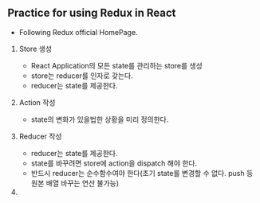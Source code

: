 ## Practice for using Redux in React

- Following Redux official HomePage.


1. Store 생성
   - React Application의 모든 state를 관리하는 store를 생성
   - store는 reducer를 인자로 갖는다.
   - reducer는 state를 제공한다.

2. Action 작성
   - state의 변화가 있을법한 상황을 미리 정의한다.

3. Reducer 작성
   - reducer는 state를 제공한다.
   - state를 바꾸려면 store에 action을 dispatch 해야 한다.
   - 반드시 reducer는 순수함수여야 한다(초기 state를 변경할 수 없다. push 등 원본 배열 바꾸는 연산 불가능)
4. 


